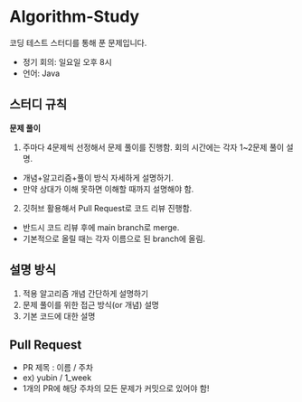 # Algorithm-Study
코딩 테스트 스터디를 통해 푼 문제입니다.
- 정기 회의: 일요일 오후 8시
- 언어: Java

## 스터디 규칙
**문제 풀이**
1. 주마다 4문제씩 선정해서 문제 풀이를 진행함. 회의 시간에는 각자 1~2문제 풀이 설명.
  - 개념+알고리즘+풀이 방식 자세하게 설명하기.
  - 만약 상대가 이해 못하면 이해할 때까지 설명해야 함.
2. 깃허브 활용해서 Pull Request로 코드 리뷰 진행함.
  - 반드시 코드 리뷰 후에 main branch로 merge.
  - 기본적으로 올릴 때는 각자 이름으로 된 branch에 올림.


## 설명 방식
1. 적용 알고리즘 개념 간단하게 설명하기
2. 문제 풀이를 위한 접근 방식(or 개념) 설명
3. 기본 코드에 대한 설명


## Pull Request
- PR 제목 : 이름 / 주차
- ex) yubin / 1_week
- 1개의 PR에 해당 주차의 모든 문제가 커밋으로 있어야 함!
